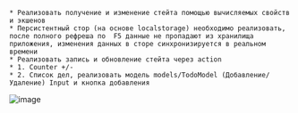     * Реализовать получение и изменение стейта помощью вычисляемых свойств и экшенов 
    * Персистентный стор (на основе localstorage) необходимо реализовать, после полного рефреша по  F5 данные не пропадают из хранилища приложения, изменения данных в сторе синхронизируется в реальном времени
    * Реализовать запись и обновление стейта через action
    * 1. Counter +/-
    * 2. Список дел, реализовать модель models/TodoModel (Добавление/Удаление) Input и кнопка добавления

![image](https://user-images.githubusercontent.com/85501859/133376915-32f735a6-9236-4555-a5b2-37a454745502.png)


